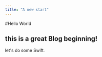 ```yaml
---
title: "A new start"
---
```


#Hello World
## this is a great Blog beginning!

let's do some Swift.
